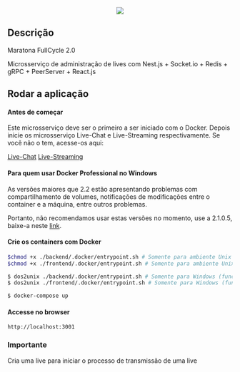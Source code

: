<p align="center">
  <a href="http://nestjs.com/" target="blank"><img src="http://maratona.fullcycle.com.br/public/img/logo-maratona.png"/></a>
</p>

## Descrição

Maratona FullCycle 2.0

Microsserviço de administração de lives com Nest.js + Socket.io + Redis + gRPC + PeerServer + React.js

## Rodar a aplicação

#### Antes de começar

Este microsserviço deve ser o primeiro a ser iniciado com o Docker. Depois inicie os microsserviço Live-Chat e Live-Streaming respectivamente.
Se você não o tem, acesse-os aqui: 

[Live-Chat](https://github.com/codeedu/maratona-streaming/micro-live-chat)
[Live-Streaming](https://github.com/codeedu/maratona-streaming/micro-live-streaming)

#### Para quem usar Docker Professional no Windows

As versões maiores que 2.2 estão apresentando problemas com compartilhamento de volumes, notificações de modificações entre
o container e a máquina, entre outros problemas.

Portanto, não recomendamos usar estas versões no momento, use a 2.1.0.5, baixe-a neste [link](https://t.co/wK5Ai3fTfn?amp=1).

#### Crie os containers com Docker

```bash
$chmod +x ./backend/.docker/entrypoint.sh # Somente para ambiente Unix 
$chmod +x ./frontend/.docker/entrypoint.sh # Somente para ambiente Unix

$ dos2unix ./backend/.docker/entrypoint.sh # Somente para Windows (funciona somente no terminal Git Bash)
$ dos2unix ./frontend/.docker/entrypoint.sh # Somente para Windows (funciona somente no terminal Git Bash)

$ docker-compose up
```

#### Accesse no browser

```
http://localhost:3001
```


### Importante

Cria uma live para iniciar o processo de transmissão de uma live
